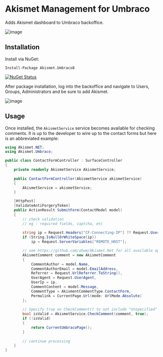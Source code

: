 # Akismet Management for Umbraco
Adds Akismet dashboard to Umbraco backoffice.

![image](https://user-images.githubusercontent.com/20478373/112371956-ce623580-8ca4-11eb-9c7f-a87e58e42e97.png)

## Installation

Install via NuGet:

```
Install-Package Akismet.Umbraco8
```

[![NuGet Status](https://buildstats.info/nuget/Akismet.Umbraco8?includePreReleases=true)](https://www.nuget.org/packages/Akismet.Umbraco8/)

After package installation, log into the backoffice and navigate to Users, Groups, Administrators and be sure to add Akismet.

![image](https://user-images.githubusercontent.com/20478373/112378469-9828b400-8cac-11eb-8a9e-8d35155aab0e.png)

## Usage
Once installed, the `AkismetService` service becomes available for checking comments. It is up to the developer to wire up to the contact forms but here is an abbreviated example:

```csharp
using Akismet.NET;
using Akismet.Umbraco;

public class ContactFormController : SurfaceController
{
    private readonly AkismetService AkismetService;
    
    public ContactFormController(AkismetService akismetService)
    {
        AkismetService = akismetService;
    }

    [HttpPost]
    [ValidateAntiForgeryToken]
    public ActionResult SubmitForm(ContactModel model)
    {
        // check validation
        // eg - required fields, captcha, etc
        
        string ip = Request.Headers["CF-Connecting-IP"] ?? Request.UserHostAddress;
        if (String.IsNullOrWhiteSpace(ip))
            ip = Request.ServerVariables["REMOTE_HOST"];

        // see https://github.com/ahwm/Akismet.Net for all available options
        AkismetComment comment = new AkismetComment
        {
            CommentAuthor = model.Name,
            CommentAuthorEmail = model.EmailAddress,
            Referrer = Request.UrlReferrer.ToString(),
            UserAgent = Request.UserAgent,
            UserIp = ip,
            CommentContent = model.Message,
            CommentType = AkismentCommentType.ContactForm,
            Permalink = CurrentPage.Url(mode: UrlMode.Absolute)
        };
        
        // Specify true on CheckComment() to not include "Unspecified" as valid comments
        bool isValid = AkismetService.CheckComment(comment, true);
        if (!isValid)
        {
            return CurrentUmbracoPage();
        }
        
        // continue processing
    }
}
```
